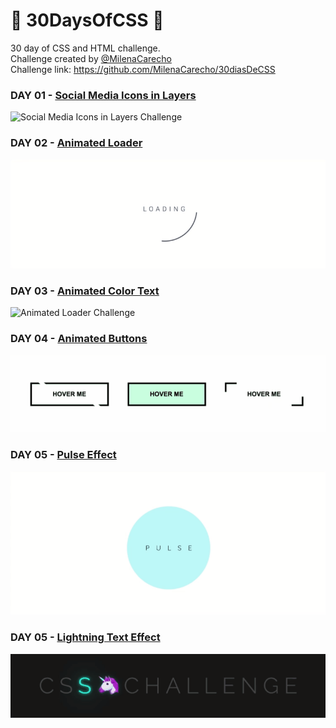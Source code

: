 # 🚀 30DaysOfCSS 🚀


30 day of CSS and HTML challenge.</br>
Challenge created by [@MilenaCarecho](https://github.com/MilenaCarecho)</br>
Challenge link: https://github.com/MilenaCarecho/30diasDeCSS 


### DAY 01 - [Social Media Icons in Layers](https://github.com/myriankatto/30daysofcss/tree/master/Challenges/day01)
![Social Media Icons in Layers Challenge](https://github.com/myriankatto/30daysofcss/blob/master/Challenges/gifs/day01.gif)


### DAY 02 - [Animated Loader](https://github.com/myriankatto/30daysofcss/tree/master/Challenges/day02)
![Animated Loader Challenge](https://github.com/myriankatto/30daysofcss/blob/master/Challenges/gifs/day02.gif)


### DAY 03 - [Animated Color Text](https://github.com/myriankatto/30daysofcss/tree/master/Challenges/day03)
![Animated Loader Challenge](https://github.com/myriankatto/30daysofcss/blob/master/Challenges/gifs/day03.gif)


### DAY 04 - [Animated Buttons](https://github.com/myriankatto/30daysofcss/tree/master/Challenges/day04)
![Animated Buttons](https://github.com/myriankatto/30daysofcss/blob/master/Challenges/gifs/day04.gif)


### DAY 05 - [Pulse Effect](https://github.com/myriankatto/30daysofcss/tree/master/Challenges/day05)
![Pulse Effect](https://github.com/myriankatto/30daysofcss/blob/master/Challenges/gifs/day05.gif)



### DAY 05 - [Lightning Text Effect](https://github.com/myriankatto/30daysofcss/tree/master/Challenges/day06)
![Lightning Text Effect](https://github.com/myriankatto/30daysofcss/blob/master/Challenges/gifs/day06.gif)
